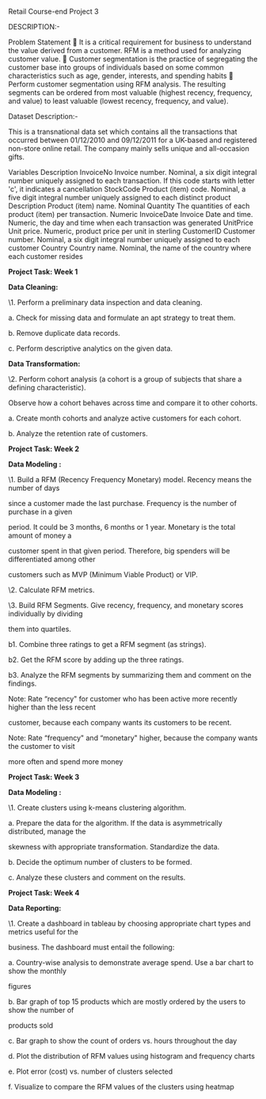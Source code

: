 ﻿

Retail
Course-end Project 3

DESCRIPTION:-

Problem Statement
 It is a critical requirement for business to understand the value derived from a customer. RFM is 
a method used for analyzing customer value.
 Customer segmentation is the practice of segregating the customer base into groups of 
individuals based on some common characteristics such as age, gender, interests, and spending 
habits
 Perform customer segmentation using RFM analysis. The resulting segments can be ordered 
from most valuable (highest recency, frequency, and value) to least valuable (lowest recency, 
frequency, and value).

Dataset Description:-

This is a transnational data set which contains all the transactions that occurred between 
01/12/2010 and 09/12/2011 for a UK-based and registered non-store online retail. The company 
mainly sells unique and all-occasion gifts.

Variables Description
InvoiceNo     Invoice number. Nominal, a six digit integral number uniquely assigned to each 
              transaction. If this code starts with letter 'c', it indicates a cancellation
StockCode     Product (item) code. Nominal, a five digit integral number uniquely assigned to 
              each distinct product
Description   Product (item) name. Nominal
Quantity      The quantities of each product (item) per transaction. Numeric
InvoiceDate   Invoice Date and time. Numeric, the day and time when each transaction was 
              generated
UnitPrice     Unit price. Numeric, product price per unit in sterling
CustomerID    Customer number. Nominal, a six digit integral number uniquely assigned to 
              each customer
Country       Country name. Nominal, the name of the country where each customer resides

**Project Task: Week 1**

**Data Cleaning:**

\1. Perform a preliminary data inspection and data cleaning.

a. Check for missing data and formulate an apt strategy to treat them.

b. Remove duplicate data records.

c. Perform descriptive analytics on the given data.

**Data Transformation:**

\2. Perform cohort analysis (a cohort is a group of subjects that share a defining characteristic).

Observe how a cohort behaves across time and compare it to other cohorts.

a. Create month cohorts and analyze active customers for each cohort.

b. Analyze the retention rate of customers.

**Project Task: Week 2**

**Data Modeling :**

\1. Build a RFM (Recency Frequency Monetary) model. Recency means the number of days

since a customer made the last purchase. Frequency is the number of purchase in a given

period. It could be 3 months, 6 months or 1 year. Monetary is the total amount of money a





customer spent in that given period. Therefore, big spenders will be differentiated among other

customers such as MVP (Minimum Viable Product) or VIP.

\2. Calculate RFM metrics.

\3. Build RFM Segments. Give recency, frequency, and monetary scores individually by dividing

them into quartiles.

b1. Combine three ratings to get a RFM segment (as strings).

b2. Get the RFM score by adding up the three ratings.

b3. Analyze the RFM segments by summarizing them and comment on the findings.

Note: Rate “recency" for customer who has been active more recently higher than the less recent

customer, because each company wants its customers to be recent.

Note: Rate “frequency" and “monetary" higher, because the company wants the customer to visit

more often and spend more money

**Project Task: Week 3**

**Data Modeling :**

\1. Create clusters using k-means clustering algorithm.

a. Prepare the data for the algorithm. If the data is asymmetrically distributed, manage the

skewness with appropriate transformation. Standardize the data.

b. Decide the optimum number of clusters to be formed.

c. Analyze these clusters and comment on the results.

**Project Task: Week 4**

**Data Reporting:**

\1. Create a dashboard in tableau by choosing appropriate chart types and metrics useful for the

business. The dashboard must entail the following:

a. Country-wise analysis to demonstrate average spend. Use a bar chart to show the monthly

figures

b. Bar graph of top 15 products which are mostly ordered by the users to show the number of

products sold

c. Bar graph to show the count of orders vs. hours throughout the day

d. Plot the distribution of RFM values using histogram and frequency charts

e. Plot error (cost) vs. number of clusters selected

f. Visualize to compare the RFM values of the clusters using heatmap

